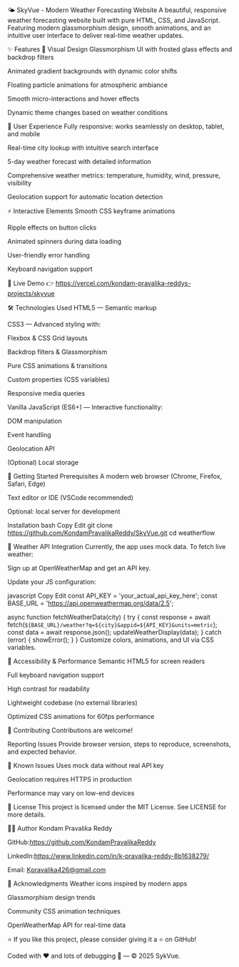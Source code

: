 🌤️ SkyVue - Modern Weather Forecasting Website
A beautiful, responsive weather forecasting website built with pure HTML, CSS, and JavaScript. Featuring modern glassmorphism design, smooth animations, and an intuitive user interface to deliver real-time weather updates.

✨ Features
🎨 Visual Design
Glassmorphism UI with frosted glass effects and backdrop filters

Animated gradient backgrounds with dynamic color shifts

Floating particle animations for atmospheric ambiance

Smooth micro-interactions and hover effects

Dynamic theme changes based on weather conditions

📱 User Experience
Fully responsive: works seamlessly on desktop, tablet, and mobile

Real-time city lookup with intuitive search interface

5-day weather forecast with detailed information

Comprehensive weather metrics: temperature, humidity, wind, pressure, visibility

Geolocation support for automatic location detection

⚡ Interactive Elements
Smooth CSS keyframe animations

Ripple effects on button clicks

Animated spinners during data loading

User-friendly error handling

Keyboard navigation support

🚀 Live Demo
👉 https://vercel.com/kondam-pravalika-reddys-projects/skyvue

🛠️ Technologies Used
HTML5 — Semantic markup

CSS3 — Advanced styling with:

Flexbox & CSS Grid layouts

Backdrop filters & Glassmorphism

Pure CSS animations & transitions

Custom properties (CSS variables)

Responsive media queries

Vanilla JavaScript (ES6+) — Interactive functionality:

DOM manipulation

Event handling

Geolocation API

(Optional) Local storage

🎯 Getting Started
Prerequisites
A modern web browser (Chrome, Firefox, Safari, Edge)

Text editor or IDE (VSCode recommended)

Optional: local server for development

Installation
bash
Copy
Edit
git clone https://github.com/KondamPravalikaReddy/SkyVue.git
cd weatherflow

🔧 Weather API Integration
Currently, the app uses mock data. To fetch live weather:

Sign up at OpenWeatherMap and get an API key.

Update your JS configuration:

javascript
Copy
Edit
const API_KEY = 'your_actual_api_key_here';
const BASE_URL = 'https://api.openweathermap.org/data/2.5';

async function fetchWeatherData(city) {
    try {
        const response = await fetch(`${BASE_URL}/weather?q=${city}&appid=${API_KEY}&units=metric`);
        const data = await response.json();
        updateWeatherDisplay(data);
    } catch (error) {
        showError();
    }
}
Customize colors, animations, and UI via CSS variables.

🌟 Accessibility & Performance
Semantic HTML5 for screen readers

Full keyboard navigation support

High contrast for readability

Lightweight codebase (no external libraries)

Optimized CSS animations for 60fps performance

🤝 Contributing
Contributions are welcome!

Reporting Issues
Provide browser version, steps to reproduce, screenshots, and expected behavior.

🐛 Known Issues
Uses mock data without real API key

Geolocation requires HTTPS in production

Performance may vary on low-end devices

📄 License
This project is licensed under the MIT License. See LICENSE for more details.

👨‍💻 Author
Kondam Pravalika Reddy

GitHub:https://github.com/KondamPravalikaReddy

LinkedIn:https://www.linkedin.com/in/k-pravalika-reddy-8b1638279/

Email: Kpravalika426@gmail.com

🙏 Acknowledgments
Weather icons inspired by modern apps

Glassmorphism design trends

Community CSS animation techniques

OpenWeatherMap API for real-time data

⭐ If you like this project, please consider giving it a ⭐ on GitHub!

Coded with ❤️ and lots of debugging 🔧 — © 2025 SykVue.
